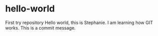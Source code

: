 # hello-world
First try repository
Hello world, this is Stephanie. I am learning how GIT works. This is a commit message.
